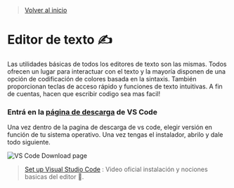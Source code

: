 > [Volver al inicio](../README.md)

# Editor de texto ✍️

Las utilidades básicas de todos los editores de texto son las mismas. Todos ofrecen un lugar para interactuar con el texto y la mayoría disponen de una opción de codificación de colores basada en la sintaxis. También proporcionan teclas de acceso rápido y funciones de texto intuitivas. A fin de cuentas, hacen que escribir codigo sea mas facil!

### Entrá en la [página de descarga](https://code.visualstudio.com/Download) de VS Code

Una vez dentro de la pagina de descarga de vs code, elegir versión en función de tu sistema operativo. Una vez tengas el instalador, abrilo y dale todo siguiente.

![VS Code Download page](https://user-images.githubusercontent.com/84806140/169602174-8d254c26-721a-48ee-9f10-c2f44209baab.png "VS Code Download page")

> [Set up Visual Studio Code](https://youtu.be/ITxcbrfEcIY) : Video oficial instalación y nociones basicas del editor 🤙.